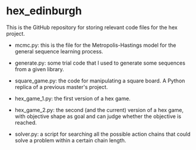 # hex_edinburgh

This is the GitHub repository for storing relevant code files for the hex project.

- mcmc.py: this is the file for the Metropolis-Hastings model for the general sequence learning process.

- generate.py: some trial code that I used to generate some sequences from a given library.

- square_game.py: the code for manipulating a square board. A Python replica of a previous master's project.

- hex_game_1.py: the first version of a hex game.

- hex_game_2.py: the second (and the current) version of a hex game, with objective shape as goal and can judge whether the objective is reached.

- solver.py: a script for searching all the possible action chains that could solve a problem within a certain chain length.
